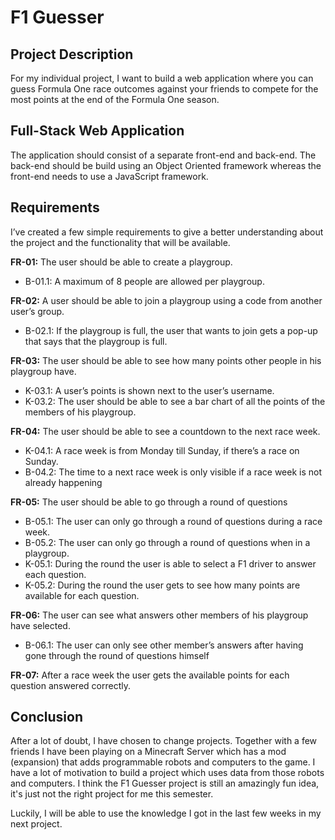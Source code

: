 # F1 Guesser

## Project Description
For my individual project, I want to build a web application where you can guess Formula One race outcomes against your friends to compete for the most points at the end of the Formula One season.

## Full-Stack Web Application
The application should consist of a separate front-end and back-end. The back-end should be build using an Object Oriented framework whereas the front-end needs to use a JavaScript framework.

## Requirements
I’ve created a few simple requirements to give a better understanding about the project and the functionality that will be available.

**FR-01:** The user should be able to create a playgroup.
- B-01.1: A maximum of 8 people are allowed per playgroup.

**FR-02:** A user should be able to join a playgroup using a code from another user’s group.
- B-02.1: If the playgroup is full, the user that wants to join gets a pop-up that says that the playgroup is full.

**FR-03:** The user should be able to see how many points other people in his playgroup have.
- K-03.1: A user’s points is shown next to the user’s username.
- K-03.2: The user should be able to see a bar chart of all the points of the members of his playgroup.

**FR-04:** The user should be able to see a countdown to the next race week.
- K-04.1: A race week is from Monday till Sunday, if there’s a race on Sunday.
- B-04.2: The time to a next race week is only visible if a race week is not already happening

**FR-05:** The user should be able to go through a round of questions
- B-05.1: The user can only go through a round of questions during a race week.
- B-05.2: The user can only go through a round of questions when in a playgroup.
- K-05.1: During the round the user is able to select a F1 driver to answer each question.
- K-05.2: During the round the user gets to see how many points are available for each question.

**FR-06:** The user can see what answers other members of his playgroup have selected.
- B-06.1: The user can only see other member’s answers after having gone through the round of questions himself

**FR-07:** After a race week the user gets the available points for each question answered correctly.

## Conclusion
After a lot of doubt, I have chosen to change projects. Together with a few friends I have been playing on a Minecraft Server which has a mod (expansion) that adds programmable robots and computers to the game. I have a lot of motivation to build a project which uses data from those robots and computers. I think the F1 Guesser project is still an amazingly fun idea, it's just not the right project for me this semester.

Luckily, I will be able to use the knowledge I got in the last few weeks in my next project.